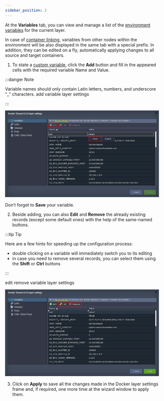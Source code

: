 ```yaml
---
sidebar_position: 2
---
```


At the **Variables** tab, you can view and manage a list of the [environment variables](https://cloudmydc.com/) for the current layer.

In case of [container linking](https://cloudmydc.com/), variables from other nodes within the environment will be also displayed in the same tab with a special prefix. In addition, they can be edited on a fly, automatically applying changes to all source and target containers.

1. To state a [custom variable](https://cloudmydc.com/), click the **Add** button and fill in the appeared cells with the required variable Name and Value.

:::danger Note

Variable names should only contain Latin letters, numbers, and underscore “\_” characters.
add variable layer settings

:::

![Locale Dropdown](./img/Variables/01-variables-layer-settings.png)

Don’t forget to **Save** your variable.

2. Beside adding, you can also **Edit** and **Remove** the already existing records (except some default ones) with the help of the same-named buttons.

:::tip Tip

Here are a few hints for speeding up the configuration process:

- double clicking on a variable will immediately switch you to its editing
- in case you need to remove several records, you can select them using the **Shift** or **Ctrl** buttons

:::

edit remove variable layer settings

![Locale Dropdown](./img/Variables/02-edit-remove-variables-from-layer-settings.png)

3. Click on **Apply** to save all the changes made in the Docker layer settings frame and, if required, one more time at the wizard window to apply them.
